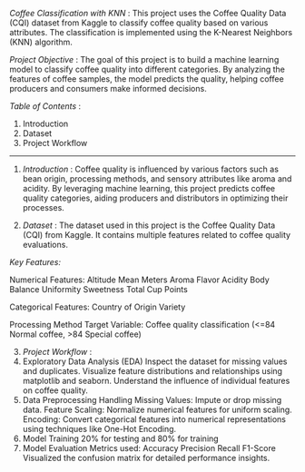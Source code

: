 *Coffee Classification with KNN* : 
This project uses the Coffee Quality Data (CQI) dataset from Kaggle to classify coffee quality based on various attributes. The classification is implemented using the K-Nearest Neighbors (KNN) algorithm.

*Project Objective* : 
The goal of this project is to build a machine learning model to classify coffee quality into different categories. By analyzing the features of coffee samples, the model predicts the quality, helping coffee producers and consumers make informed decisions.

*Table of Contents* : 
1. Introduction
2. Dataset
3. Project Workflow


-----------------------------------------------------------------------------------------------------------------------------------------------------------------------------------------------------------------
1. *Introduction* : 
Coffee quality is influenced by various factors such as bean origin, processing methods, and sensory attributes like aroma and acidity. By leveraging machine learning, this project predicts coffee quality categories, aiding producers and distributors in optimizing their processes.


2. *Dataset* : 
The dataset used in this project is the Coffee Quality Data (CQI) from Kaggle. It contains multiple features related to coffee quality evaluations.

*Key Features:*

Numerical Features:
Altitude Mean Meters
Aroma
Flavor
Acidity
Body
Balance
Uniformity
Sweetness
Total Cup Points

Categorical Features:
Country of Origin
Variety

Processing Method
Target Variable:
Coffee quality classification (<=84 Normal coffee, >84 Special coffee)

3. *Project Workflow* : 
1. Exploratory Data Analysis (EDA)
Inspect the dataset for missing values and duplicates.
Visualize feature distributions and relationships using matplotlib and seaborn.
Understand the influence of individual features on coffee quality.
2. Data Preprocessing
Handling Missing Values: Impute or drop missing data.
Feature Scaling: Normalize numerical features for uniform scaling.
Encoding: Convert categorical features into numerical representations using techniques like One-Hot Encoding.
3. Model Training
20% for testing and 80% for training
4. Model Evaluation
Metrics used:
Accuracy
Precision
Recall
F1-Score
Visualized the confusion matrix for detailed performance insights.
